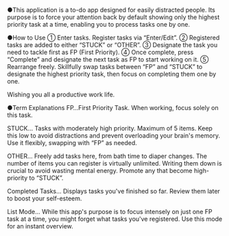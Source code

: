 ●This application is a to-do app designed for easily distracted people. Its purpose is to force your attention back by default showing only the highest priority task at a time, enabling you to process tasks one by one.

●How to Use
① Enter tasks. Register tasks via “Enter/Edit”.
② Registered tasks are added to either “STUCK” or “OTHER”.
③ Designate the task you need to tackle first as FP (First Priority).
④ Once complete, press “Complete” and designate the next task as FP to start working on it.
⑤ Rearrange freely. Skillfully swap tasks between “FP” and “STUCK” to designate the highest priority task, then focus on completing them one by one.

Wishing you all a productive work life.


●Term Explanations
FP…First Priority Task. When working, focus solely on this task.

STUCK… Tasks with moderately high priority. Maximum of 5 items. Keep this low to avoid distractions and prevent overloading your brain's memory. Use it flexibly, swapping with “FP” as needed.

OTHER… Freely add tasks here, from bath time to diaper changes. The number of items you can register is virtually unlimited. Writing them down is crucial to avoid wasting mental energy. Promote any that become high-priority to “STUCK”.

Completed Tasks... Displays tasks you've finished so far. Review them later to boost your self-esteem.

List Mode... While this app's purpose is to focus intensely on just one FP task at a time, you might forget what tasks you've registered. Use this mode for an instant overview.
